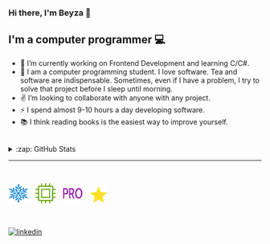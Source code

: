 ### Hi there, I'm Beyza 👋

## I'm a computer programmer :computer:

- 🔭 I’m currently working on Frontend Development and learning C/C#.
- 💬 I am a computer programming student. I love software. Tea and software are indispensable. Sometimes, even if I have a problem, I try to solve that project before I sleep until morning.
- ✌️ I’m looking to collaborate with anyone with any project.
- ⚡ I spend almost 9-10 hours a day developing software.
- 📚 I think reading books is the easiest way to improve yourself.

<br />

<details>
  <summary>:zap: GitHub Stats</summary>
  [![Top Langs](https://github-readme-stats.vercel.app/api/top-langs/?username=b-tekinli)](https://github.com/b-tekinli/github-readme-stats)
  
 <br />

![Beyza's GitHub stats](https://github-readme-stats.vercel.app/api?username=b-tekinli&show_icons=true&theme=vue)

<br />

[![trophy](https://github-profile-trophy.vercel.app/?username=b-tekinli)](https://github.com/ryo-ma/github-profile-trophy)

<br />

[![Top Langs](https://github-readme-stats.vercel.app/api/top-langs/?username=b-tekinli&langs_count=8)](https://github.com/b-tekinli/github-readme-stats)

</details>

-------------------------------------------------------------------------------------------------------------------------------------------------------

<br />

<a href='https://archiveprogram.github.com/'><img src='https://raw.githubusercontent.com/acervenky/animated-github-badges/master/assets/acbadge.gif' width='40' height='40'></a> <a href='https://docs.github.com/en/developers'><img src='https://raw.githubusercontent.com/acervenky/animated-github-badges/master/assets/devbadge.gif' width='40' height='40'></a> <a href='https://github.com/pricing'><img src='https://raw.githubusercontent.com/acervenky/animated-github-badges/master/assets/pro.gif' width='40' height='40'></a> <a href='https://stars.github.com/'><img src='https://raw.githubusercontent.com/acervenky/animated-github-badges/master/assets/starbadge.gif' width='35' height='35'></a> 

<br />

[<img src='https://cdn.jsdelivr.net/npm/simple-icons@3.0.1/icons/linkedin.svg' alt='linkedin' height='40'>](https://www.linkedin.com/in/https://www.linkedin.com/in/beyzanur-tekinli-8a1b421a7//)



